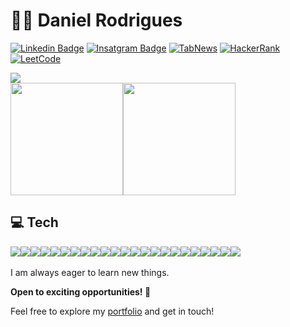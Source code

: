 
# :man_technologist: Daniel Rodrigues

[![Linkedin Badge](https://img.shields.io/badge/-LinkedIn-blue?style=flat-square&logo=Linkedin&logoColor=white)](https://linkedin.com/in/rodriguesxxx/)
[![Insatgram Badge](https://img.shields.io/badge/Instagram-E4405F?style=flat-square&logo=instagram&logoColor=white)](https://www.instagram.com/rodrigues.daniel_/)
[![TabNews](https://img.shields.io/badge/TabNews-807b7b?logo=data%3Aimage%2Fjpeg%3Bbase64%2C%2F9j%2F4AAQSkZJRgABAQAAAQABAAD%2F2wCEAAkGBwgHBgkIBwgKCgkLDRYPDQwMDRsUFRAWIB0iIiAdHx8kKDQsJCYxJx8fLT0tMTU3Ojo6Iys%2FRD84QzQ5OjcBCgoKDQwNGg8PGjclHyU3Nzc3Nzc3Nzc3Nzc3Nzc3Nzc3Nzc3Nzc3Nzc3Nzc3Nzc3Nzc3Nzc3Nzc3Nzc3Nzc3N%2F%2FAABEIAMAAzAMBIgACEQEDEQH%2FxAAcAAEAAgMBAQEAAAAAAAAAAAAABggBBQcDBAL%2FxABHEAABAgQBAw4LBwIHAAAAAAAAAQIDBAUGEQcWIRIXMTZBUVRVVpOUsbPRN1JhcXJ0dYGRksEIEzI0c6HSI%2FAUIidCRUai%2F8QAFgEBAQEAAAAAAAAAAAAAAAAAAAIB%2F8QAGhEBAAMBAQEAAAAAAAAAAAAAAAECERIxIf%2FaAAwDAQACEQMRAD8A7eAAAAAAAAAAAAAAAAAAAAAAAAAAAAAAAAAAAAAAAAAAAAAAAAAAAAAAAAAAAAAAAAAAAAAAAAAAAAAA%2BKpVem0qGkSpz8tKNd%2BFY8VrNV5sdk1efVqcoKfzyASEEez6tTlBT%2BfQxn1anKCn8%2Bgw1IgR7Pq1OUFP59Bn1anKCn8%2Bgw1IQR7Pq1OUFP59DGfVqcoKdz6DDUiBHc%2BrU5Q07n0GfVqcoKdz6DDUiBHc%2BrU5QU7n0M59Wpygp3PoMNSEGgZe1qvcjUuGm4rvzLU61N3AmIMxBbGl4sOLCfpa%2BG5HNd5lQfR6AAAAAAAAAAAAABzTKnlDfQVdR6I5q1JzMYsZURyS6KmjQuhXL5TodQmYclIzE5GVEhy8J0V6rvNRVXqKmTk7HqU5Hn5tyumJmIsWIq7irp%2BCbHmRDYhky%2FExGjTUw6Ymo0WYmH%2Fjixnq97%2FOq6VPPzInwOk5McnMvcko6q1p8RJDVOhwoMJytWKqbKquzhs7B0JMk9l8Vxemx%2F5lbicmVdfcg%2FvYLF609l8VxunR%2FwCZjWnsviuN02P%2FADHTeVdfcCxWtPZfFcbpsf8AmeczkjtCJLxGQJKPAiuaqMipNxXKxdxcFdgpnRyrz7jHuPeelI8hPTMnNN1MeXiuhRU3nNXBerE8SksYJ%2FaDBN4ABgm8NG8AAwNrblfqVtTyTdJmHQlxxiQsf6cZN5zdhfPsoasBurQWRdUtdlGbOwUSHHY77uYgY4rCf3LsoSErtkaqkSQviXl2vVIM%2FDfAiNx0KqNV7V86K1UT0lLEkTGKgABjQAAAAAAAGjvvaRcPsyZ7JxVotLfW0i4fZkz2TirW%2BVVNlkskqf6eUjc%2Fyxe1eS8iGSTweUj0YvavJeTKoAAAC7AAHB8udCWRuCBWYTf6FQYkOJgmxGYn1aifJ5TmxZvKLQkuC0p2UaiLHY376Aq7j26U%2BOwVjTcxRUXeXcLhEgANYAyPcAAGwBv7AXC%2BKGqcMZ9S0RV2wdu9D9dYWiJsuoACWgAAAAAAANHfe0i4fZkz2TirS7paW%2B9pFw%2BzJnsnFWl3S6psslkk8HlI9GL2ryXkQySeDykejF7V5LyJVAAAAAAEamLBtOZjxI8egyLosRyue77vZVdlSSgCLa3Vn8npH5AmTmzk%2FwCvyXvYSkARbW6s7k%2FJfIY1ubP5PyfyEqA0RXW4s%2Fk%2FJ%2FIckyvWrTrZq0i%2BksWDAnoURywP9sNzFamKeRUcmjcw8pYU4v8AaE%2FPUD9KY64RsesnxBLA270P11nWWjKuWBt3ofrrPqWjNsyoACVAAAAAAAANHfW0i4fZkz2TirS7paW%2BtpFw%2By5nsnFWlKqmyyWSPwd0f0YnavJeRDJJ4PKR6MXtXkvJlUAAAAAAAAAAAAAAcX%2B0J%2BfoH6Mx1wjtBxf7Qn5%2BgfpTHXCNj1k%2BILYG3eh%2BusLRFXbB270P11haI2zKgAJUAAAAAAAA0d9bSLh9lzPZOKtFpb62kXD7LmeycVZKqmyyeSTweUj0YvavJeRDJJoyeUjHcbF7V5LyWwAANAAAAAAAAAAAOL%2FaE%2FPUD9KY64R2g4v9oT89QPJCmeuEbHrJ8QSwNu9D9dZ9S0ZV2wNvFD9cYvWWiNsyoACVAAAAAAAAPkq8k2o0qckYmGomYD4Lsd5zVT6lSnwY0tEfLzTVZMQXLDitXZa9q4OT3KioXAOPZW8n0xHmYtwUOC%2BO96aqclmJi5VRMNW1N1cE0ohtUy8skt%2FU2mUxlBrkw2VSG9yy8xFXCHg5cVa52w3TjpXRpOnsum3nNRza9S1RUxRf8ZD0%2FuVTa5HJi1yKm%2BijUpvJ8Dc03Frs5rf49pfTIfeYzot7j2l9Mh95VPUt8VPgY1Cb37Dk6Wuzmt%2Fj2l9Mh95jOi3uPqX0yH3lUtQnip8BqE3hydLXZz2%2Fx7S%2BmQ%2B8ZzUDjymdMh95VHUt3kGob4qfAcnS12c1v8e0vpkPvMZz2%2Bn%2FADtL6ZD7yqWob4qfAahPF%2FYcnS1uc9v8e0vpkPvGc9vce0vpkPvKpahPFT4GNSm8nwHJ0tTNXhbUpBWNHr9NRieLNMcq%2BZEXFV8iHBMpN1su24GTEo17ZGVhrCl0emCuxXFz8NzHBqe4iWCIuhEPpp0lM1KegyNPgPjzUVcGQ4aYqvlXeTy7hsQSlOSOnuqF%2FU9UbjDlGvmYnkRG4J%2F6c0siQ%2FJtZzLTpLkj6h9SmcHTMRulEw2GNXeTrVSYEzOtgABjQAAAAAAAAAAR%2BtWVblbiujVGlQHx3aVjMRWPXzq3DH3mn1p7R4FG59xOABB9ae0eBRufcNae0eBRufcTgDTEH1qLR4FG6Q4a09o8Cjc%2B4nAGmIPrUWjwKN0hw1p7R4FG59xOANMQfWntHgUbn3DWntHgUbn3E4A0xB9ae0eBRufcNae0eBRufcTgDTEJZkptFrkVZCK5N5Zh%2BC%2FuSWj0KlUSCsGkyECVY78X3bNL%2FSXZX3mxA0MAAAAAAAAAAAAAAAAAAAAAAAAAAAAAAAAAAAAAAAAAAAAAAAAAAAAAAAAAAAAAAAAAAAAAAAAADCqBkH5RdzdMoB%2F%2F2Q%3D%3D)](https://www.tabnews.com.br/rodriguesxxx)
[![HackerRank](https://img.shields.io/badge/-HackerRank-2EC866?style=flat&logo=HackerRank)](https://www.hackerrank.com/profile/rodriguesx_dani1)
[![LeetCode](https://img.shields.io/badge/LeetCode-000000?style=flat&logo=LeetCode&logoColor=#d16c06)](https://leetcode.com/rodriguesxxx/)

<img src="https://readme-typing-svg.herokuapp.com/?font=Righteous&size=35&center=true&vCenter=true&width=500&height=70&duration=4000&lines=Hello+World!+👋" />

<div style="display: flex;" align=center>
  <img height="180em"src="https://github-readme-stats.vercel.app/api?username=rodriguesxxx&show_icons=true&theme=transparent">

  <img height="180em" src="https://github-readme-stats.vercel.app/api/top-langs/?username=rodriguesxxx&layout=compact&theme=transparent">
</div>
  
## 💻 Tech
<div style="display: flex">
  <img src="https://img.shields.io/badge/PHP-777BB4?style=for-the-badge&logo=php&logoColor=white" />
  <img src="https://img.shields.io/badge/Laravel-FF2D20?style=for-the-badge&logo=laravel&logoColor=white" />
  <img src="https://img.shields.io/badge/c++-%2300599C.svg?style=for-the-badge&logo=c%2B%2B&logoColor=white" />
  <img src="https://img.shields.io/badge/-Arduino-00979D?style=for-the-badge&logo=Arduino&logoColor=white" />
  <img src="https://img.shields.io/badge/python-3670A0?style=for-the-badge&logo=python&logoColor=ffdd54" />
  <img src="https://img.shields.io/badge/flask-%23000.svg?style=for-the-badge&logo=flask&logoColor=white" />
  <img src="https://img.shields.io/badge/java-%23ED8B00.svg?style=for-the-badge&logo=openjdk&logoColor=white" />
  <img src="https://img.shields.io/badge/spring-%236DB33F.svg?style=for-the-badge&logo=spring&logoColor=white" />
  <img src="https://img.shields.io/badge/-Swagger-%23Clojure?style=for-the-badge&logo=swagger&logoColor=white" />
  <img src="https://img.shields.io/badge/apache-%23D42029.svg?style=for-the-badge&logo=apache&logoColor=white" />
  <img src="https://img.shields.io/badge/mysql-%2300f.svg?style=for-the-badge&logo=mysql&logoColor=white" />
  <img src="https://img.shields.io/badge/sqlite-%2307405e.svg?style=for-the-badge&logo=sqlite&logoColor=white" />
  <img src="https://img.shields.io/badge/MariaDB-003545?style=for-the-badge&logo=mariadb&logoColor=white" />
  <img src="https://img.shields.io/badge/Render-%46E3B7.svg?style=for-the-badge&logo=render&logoColor=white" />
  <img src="https://img.shields.io/badge/html5-%23E34F26.svg?style=for-the-badge&logo=html5&logoColor=white" />
  <img src="https://img.shields.io/badge/css3-%231572B6.svg?style=for-the-badge&logo=css3&logoColor=white" />
  <img src="https://img.shields.io/badge/javascript-%23323330.svg?style=for-the-badge&logo=javascript&logoColor=%23F7DF1E" />
  <img src="https://img.shields.io/badge/typescript-%23007ACC.svg?style=for-the-badge&logo=typescript&logoColor=white" />
  <img src="https://img.shields.io/badge/react-%2320232a.svg?style=for-the-badge&logo=react&logoColor=%2361DAFB" />
  <img src="https://img.shields.io/badge/Next-black?style=for-the-badge&logo=next.js&logoColor=white" />
  <img src="https://img.shields.io/badge/node.js-6DA55F?style=for-the-badge&logo=node.js&logoColor=white" />
  <img src="https://img.shields.io/badge/Linux-FCC624?style=for-the-badge&logo=linux&logoColor=black" />
  <img src="https://img.shields.io/badge/shell_script-%23121011.svg?style=for-the-badge&logo=gnu-bash&logoColor=white" />
</div>
<br>
I am always eager to learn new things.

**Open to exciting opportunities! 🌟**

Feel free to explore my <a href="https://daniel-rodrigues.onrender.com/">portfolio</a> and get in touch!

